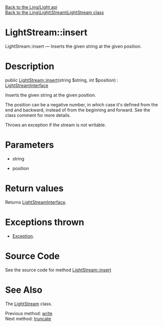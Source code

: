 [Back to the Ling/Light api](https://github.com/lingtalfi/Light/blob/master/doc/api/Ling/Light.md)<br>
[Back to the Ling\Light\Stream\LightStream class](https://github.com/lingtalfi/Light/blob/master/doc/api/Ling/Light/Stream/LightStream.md)


LightStream::insert
================



LightStream::insert — Inserts the given string at the given position.




Description
================


public [LightStream::insert](https://github.com/lingtalfi/Light/blob/master/doc/api/Ling/Light/Stream/LightStream/insert.md)(string $string, int $position) : [LightStreamInterface](https://github.com/lingtalfi/Light/blob/master/doc/api/Ling/Light/Stream/LightStreamInterface.md)




Inserts the given string at the given position.

The position can be a negative number, in which case it's defined from the end and backward, instead
of from the beginning and forward. See the class comment for more details.

Throws an exception if the stream is not writable.




Parameters
================


- string

    

- position

    


Return values
================

Returns [LightStreamInterface](https://github.com/lingtalfi/Light/blob/master/doc/api/Ling/Light/Stream/LightStreamInterface.md).


Exceptions thrown
================

- [Exception](http://php.net/manual/en/class.exception.php).&nbsp;







Source Code
===========
See the source code for method [LightStream::insert](https://github.com/lingtalfi/Light/blob/master/Stream/LightStream.php#L118-L128)


See Also
================

The [LightStream](https://github.com/lingtalfi/Light/blob/master/doc/api/Ling/Light/Stream/LightStream.md) class.

Previous method: [write](https://github.com/lingtalfi/Light/blob/master/doc/api/Ling/Light/Stream/LightStream/write.md)<br>Next method: [truncate](https://github.com/lingtalfi/Light/blob/master/doc/api/Ling/Light/Stream/LightStream/truncate.md)<br>

